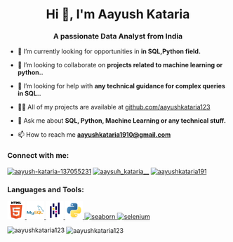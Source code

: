 <h1 align="center">Hi 👋, I'm Aayush Kataria</h1>
<h3 align="center">A passionate Data Analyst from India</h3>

- 🔭 I’m currently looking for opportunities in **in SQL,Python field.**

- 👯 I’m looking to collaborate on **projects related to machine learning or python..**

- 🤝 I’m looking for help with **any technical guidance for complex queries in SQL..**

- 👨‍💻 All of my projects are available at [github.com/aayushkataria123](github.com/aayushkataria123)

- 💬 Ask me about **SQL, Python, Machine Learning or any technical stuff.**

- 📫 How to reach me **aayushkataria1910@gmail.com**

<h3 align="left">Connect with me:</h3>
<p align="left">
<a href="https://linkedin.com/in/aayush-kataria-137055231" target="blank"><img align="center" src="https://raw.githubusercontent.com/rahuldkjain/github-profile-readme-generator/master/src/images/icons/Social/linked-in-alt.svg" alt="aayush-kataria-137055231" height="30" width="40" /></a>
<a href="https://instagram.com/aaysuh_kataria__" target="blank"><img align="center" src="https://raw.githubusercontent.com/rahuldkjain/github-profile-readme-generator/master/src/images/icons/Social/instagram.svg" alt="aaysuh_kataria__" height="30" width="40" /></a>
<a href="https://www.hackerrank.com/aayushkataria191" target="blank"><img align="center" src="https://raw.githubusercontent.com/rahuldkjain/github-profile-readme-generator/master/src/images/icons/Social/hackerrank.svg" alt="aayushkataria191" height="30" width="40" /></a>
</p>

<h3 align="left">Languages and Tools:</h3>
<p align="left"> <a href="https://www.w3.org/html/" target="_blank" rel="noreferrer"> <img src="https://raw.githubusercontent.com/devicons/devicon/master/icons/html5/html5-original-wordmark.svg" alt="html5" width="40" height="40"/> </a> <a href="https://www.mysql.com/" target="_blank" rel="noreferrer"> <img src="https://raw.githubusercontent.com/devicons/devicon/master/icons/mysql/mysql-original-wordmark.svg" alt="mysql" width="40" height="40"/> </a> <a href="https://pandas.pydata.org/" target="_blank" rel="noreferrer"> <img src="https://raw.githubusercontent.com/devicons/devicon/2ae2a900d2f041da66e950e4d48052658d850630/icons/pandas/pandas-original.svg" alt="pandas" width="40" height="40"/> </a> <a href="https://www.python.org" target="_blank" rel="noreferrer"> <img src="https://raw.githubusercontent.com/devicons/devicon/master/icons/python/python-original.svg" alt="python" width="40" height="40"/> </a> <a href="https://seaborn.pydata.org/" target="_blank" rel="noreferrer"> <img src="https://seaborn.pydata.org/_images/logo-mark-lightbg.svg" alt="seaborn" width="40" height="40"/> </a> <a href="https://www.selenium.dev" target="_blank" rel="noreferrer"> <img src="https://raw.githubusercontent.com/detain/svg-logos/780f25886640cef088af994181646db2f6b1a3f8/svg/selenium-logo.svg" alt="selenium" width="40" height="40"/> </a> </p>

<p><img align="left" src="https://github-readme-stats.vercel.app/api/top-langs?username=aayushkataria123&show_icons=true&locale=en&layout=compact" alt="aayushkataria123" /></p>

<p>&nbsp;<img align="center" src="https://github-readme-stats.vercel.app/api?username=aayushkataria123&show_icons=true&locale=en" alt="aayushkataria123" /></p>
